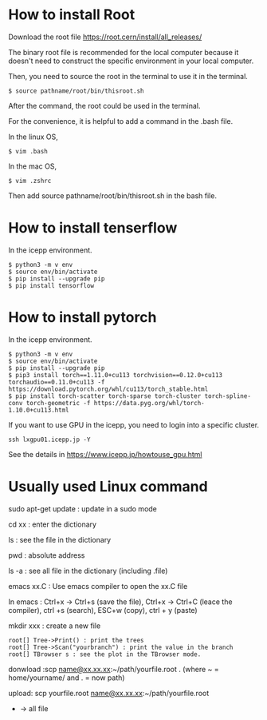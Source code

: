 # How to install Root
Download the root file https://root.cern/install/all_releases/ 

The binary root file is recommended for the local computer because it doesn't need to construct the specific environment in your local computer.

Then, you need to source the root in the terminal to use it in the terminal.
```shell
$ source pathname/root/bin/thisroot.sh
```
After the command, the root could be used in the terminal.

For the convenience, it is helpful to add a command in the .bash file.

In the linux OS,
```shell
$ vim .bash
```
In the mac OS,
```shell
$ vim .zshrc
```
Then add source pathname/root/bin/thisroot.sh in the bash file.
# How to install tenserflow
In the icepp environment.
```shell
$ python3 -m v env
$ source env/bin/activate
$ pip install --upgrade pip
$ pip install tensorflow
```

# How to install pytorch
In the icepp environment.
```shell
$ python3 -m v env
$ source env/bin/activate
$ pip install --upgrade pip
$ pip3 install torch==1.11.0+cu113 torchvision==0.12.0+cu113 torchaudio==0.11.0+cu113 -f https://download.pytorch.org/whl/cu113/torch_stable.html
$ pip install torch-scatter torch-sparse torch-cluster torch-spline-conv torch-geometric -f https://data.pyg.org/whl/torch-1.10.0+cu113.html
```

If you want to use GPU in the icepp, you need to login into a specific cluster.
```shell
ssh lxgpu01.icepp.jp -Y
```
See the details in https://www.icepp.jp/howtouse_gpu.html


# Usually used Linux command
sudo apt-get update : update in a sudo mode

cd xx : enter the dictionary

ls : see the file in the dictionary

pwd : absolute address

ls -a : see all file in the dictionary (including .file)


emacs xx.C : Use emacs compiler to open the xx.C file

In emacs :  Ctrl+x -> Ctrl+s (save the file), Ctrl+x -> Ctrl+C (leace the compiler), ctrl +s (search), ESC+w (copy), ctrl + y (paste)

mkdir xxx : create a new file

```shell
root[] Tree->Print() : print the trees
root[] Tree->Scan("yourbranch") : print the value in the branch
root[] TBrowser s : see the plot in the TBrowser mode.
```

donwload :scp name@xx.xx.xx:~/path/yourfile.root .  (where ~ = home/yourname/ and . = now path)

upload: scp yourfile.root name@xx.xx.xx:~/path/yourfile.root

* -> all file
